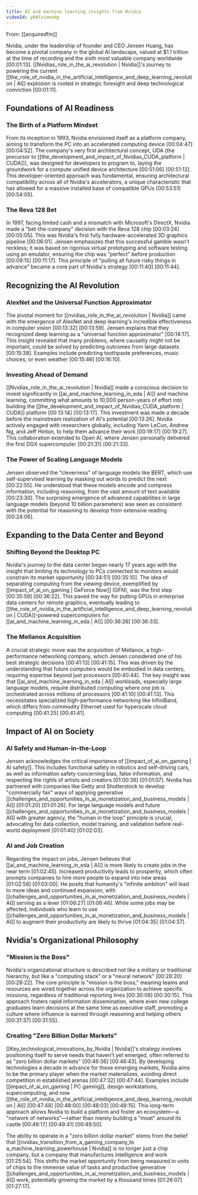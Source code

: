 ```yaml
---
title: AI and machine learning insights from Nvidia
videoId: y6NfxiemvHg
---
```


From: [[acquiredfm]] <br/> 

Nvidia, under the leadership of founder and CEO Jensen Huang, has become a pivotal company in the global AI landscape, valued at $1.1 trillion at the time of recording and the sixth most valuable company worldwide <a class="yt-timestamp" data-t="00:01:13">[00:01:13]</a>. [[Nvidias_role_in_the_ai_revolution | Nvidia]]'s journey to powering the current [[the_role_of_nvidia_in_the_artificial_intelligence_and_deep_learning_revolution | AI]] explosion is rooted in strategic foresight and deep technological conviction <a class="yt-timestamp" data-t="00:01:11">[00:01:11]</a>.

## Foundations of AI Readiness

### The Birth of a Platform Mindset
From its inception in 1993, Nvidia envisioned itself as a platform company, aiming to transform the PC into an accelerated computing device <a class="yt-timestamp" data-t="00:04:47">[00:04:47]</a> <a class="yt-timestamp" data-t="00:04:52">[00:04:52]</a>. The company's very first architectural concept, UDA (the precursor to [[the_development_and_impact_of_Nvidias_CUDA_platform | CUDA]]), was designed for developers to program to, laying the groundwork for a compute unified device architecture <a class="yt-timestamp" data-t="00:51:06">[00:51:06]</a> <a class="yt-timestamp" data-t="00:51:12">[00:51:12]</a>. This developer-oriented approach was fundamental, ensuring architectural compatibility across all of Nvidia's accelerators, a unique characteristic that has allowed for a massive installed base of compatible GPUs <a class="yt-timestamp" data-t="00:53:51">[00:53:51]</a> <a class="yt-timestamp" data-t="00:54:05">[00:54:05]</a>.

### The Reva 128 Bet
In 1997, facing limited cash and a mismatch with Microsoft's DirectX, Nvidia made a "bet-the-company" decision with the Reva 128 chip <a class="yt-timestamp" data-t="00:03:24">[00:03:24]</a> <a class="yt-timestamp" data-t="00:05:05">[00:05:05]</a>. This was Nvidia's first fully hardware-accelerated 3D graphics pipeline <a class="yt-timestamp" data-t="00:06:01">[00:06:01]</a>. Jensen emphasizes that this successful gamble wasn't reckless; it was based on rigorous virtual prototyping and software testing using an emulator, ensuring the chip was "perfect" before production <a class="yt-timestamp" data-t="00:09:15">[00:09:15]</a> <a class="yt-timestamp" data-t="00:11:17">[00:11:17]</a>. This principle of "pulling all future risky things in advance" became a core part of Nvidia's strategy <a class="yt-timestamp" data-t="00:11:40">[00:11:40]</a> <a class="yt-timestamp" data-t="00:11:44">[00:11:44]</a>.

## Recognizing the AI Revolution

### AlexNet and the Universal Function Approximator
The pivotal moment for [[nvidias_role_in_the_ai_revolution | Nvidia]] came with the emergence of AlexNet and deep learning's incredible effectiveness in computer vision <a class="yt-timestamp" data-t="00:13:32">[00:13:32]</a> <a class="yt-timestamp" data-t="00:13:59">[00:13:59]</a>. Jensen explains that they recognized deep learning as a "universal function approximator" <a class="yt-timestamp" data-t="00:14:17">[00:14:17]</a>. This insight revealed that many problems, where causality might not be important, could be solved by predicting outcomes from large datasets <a class="yt-timestamp" data-t="00:15:38">[00:15:38]</a>. Examples include predicting toothpaste preferences, music choices, or even weather <a class="yt-timestamp" data-t="00:15:46">[00:15:46]</a> <a class="yt-timestamp" data-t="00:16:10">[00:16:10]</a>.

### Investing Ahead of Demand
[[Nvidias_role_in_the_ai_revolution | Nvidia]] made a conscious decision to invest significantly in [[ai_and_machine_learning_in_eda | AI]] and machine learning, committing what amounts to 10,000 person-years of effort into building the [[the_development_and_impact_of_Nvidias_CUDA_platform | CUDA]] platform <a class="yt-timestamp" data-t="00:13:14">[00:13:14]</a> <a class="yt-timestamp" data-t="00:13:17">[00:13:17]</a>. This investment was made a decade before the mainstream realization of AI's potential <a class="yt-timestamp" data-t="00:13:26">[00:13:26]</a>. Nvidia actively engaged with researchers globally, including Yann LeCun, Andrew Ng, and Jeff Hinton, to help them advance their work <a class="yt-timestamp" data-t="00:19:17">[00:19:17]</a> <a class="yt-timestamp" data-t="00:19:27">[00:19:27]</a>. This collaboration extended to Open AI, where Jensen personally delivered the first DGX supercomputer <a class="yt-timestamp" data-t="00:21:31">[00:21:31]</a> <a class="yt-timestamp" data-t="00:21:33">[00:21:33]</a>.

### The Power of Scaling Language Models
Jensen observed the "cleverness" of language models like BERT, which use self-supervised learning by masking out words to predict the next <a class="yt-timestamp" data-t="00:22:55">[00:22:55]</a>. He understood that these models encode and compress information, including reasoning, from the vast amount of text available <a class="yt-timestamp" data-t="00:23:30">[00:23:30]</a>. The surprising emergence of advanced capabilities in large language models (beyond 10 billion parameters) was seen as consistent with the potential for reasoning to develop from extensive reading <a class="yt-timestamp" data-t="00:24:06">[00:24:06]</a>.

## Expanding to the Data Center and Beyond

### Shifting Beyond the Desktop PC
Nvidia's journey to the data center began nearly 17 years ago with the insight that limiting its technology to PCs connected to monitors would constrain its market opportunity <a class="yt-timestamp" data-t="00:34:51">[00:34:51]</a> <a class="yt-timestamp" data-t="00:35:10">[00:35:10]</a>. The idea of separating computing from the viewing device, exemplified by [[impact_of_ai_on_gaming | GeForce Now]] (GFN), was the first step <a class="yt-timestamp" data-t="00:35:59">[00:35:59]</a> <a class="yt-timestamp" data-t="00:36:22">[00:36:22]</a>. This paved the way for putting GPUs in enterprise data centers for remote graphics, eventually leading to [[the_role_of_nvidia_in_the_artificial_intelligence_and_deep_learning_revolution | CUDA]]-powered supercomputers for [[ai_and_machine_learning_in_eda | AI]] <a class="yt-timestamp" data-t="00:36:26">[00:36:26]</a> <a class="yt-timestamp" data-t="00:36:33">[00:36:33]</a>.

### The Mellanox Acquisition
A crucial strategic move was the acquisition of Mellanox, a high-performance networking company, which Jensen considered one of his best strategic decisions <a class="yt-timestamp" data-t="00:41:13">[00:41:13]</a> <a class="yt-timestamp" data-t="00:41:15">[00:41:15]</a>. This was driven by the understanding that future computers would be embodied in data centers, requiring expertise beyond just processors <a class="yt-timestamp" data-t="00:40:44">[00:40:44]</a>. The key insight was that [[ai_and_machine_learning_in_eda | AI]] workloads, especially large language models, require distributed computing where one job is orchestrated across millions of processors <a class="yt-timestamp" data-t="00:41:10">[00:41:10]</a> <a class="yt-timestamp" data-t="00:41:13">[00:41:13]</a>. This necessitates specialized high-performance networking like InfiniBand, which differs from commodity Ethernet used for hyperscale cloud computing <a class="yt-timestamp" data-t="00:41:25">[00:41:25]</a> <a class="yt-timestamp" data-t="00:41:41">[00:41:41]</a>.

## Impact of AI on Society

### AI Safety and Human-in-the-Loop
Jensen acknowledges the critical importance of [[impact_of_ai_on_gaming | AI safety]]. This includes functional safety in robotics and self-driving cars, as well as information safety concerning bias, false information, and respecting the rights of artists and creators <a class="yt-timestamp" data-t="01:00:36">[01:00:36]</a> <a class="yt-timestamp" data-t="01:01:07">[01:01:07]</a>. Nvidia has partnered with companies like Getty and Shutterstock to develop "commercially fair" ways of applying generative [[challenges_and_opportunities_in_ai_monetization_and_business_models | AI]] <a class="yt-timestamp" data-t="01:01:20">[01:01:20]</a> <a class="yt-timestamp" data-t="01:01:26">[01:01:26]</a>. For large language models and future [[challenges_and_opportunities_in_ai_monetization_and_business_models | AI]] with greater agency, the "human in the loop" principle is crucial, advocating for data collection, model training, and validation before real-world deployment <a class="yt-timestamp" data-t="01:01:40">[01:01:40]</a> <a class="yt-timestamp" data-t="01:02:03">[01:02:03]</a>.

### AI and Job Creation
Regarding the impact on jobs, Jensen believes that [[ai_and_machine_learning_in_eda | AI]] is more likely to create jobs in the near term <a class="yt-timestamp" data-t="01:02:45">[01:02:45]</a>. Increased productivity leads to prosperity, which often prompts companies to hire more people to expand into new areas <a class="yt-timestamp" data-t="01:02:56">[01:02:56]</a> <a class="yt-timestamp" data-t="01:03:00">[01:03:00]</a>. He posits that humanity's "infinite ambition" will lead to more ideas and continued expansion, with [[challenges_and_opportunities_in_ai_monetization_and_business_models | AI]] serving as a lever <a class="yt-timestamp" data-t="01:06:27">[01:06:27]</a> <a class="yt-timestamp" data-t="01:06:46">[01:06:46]</a>. While some jobs may be affected, individuals who learn to use [[challenges_and_opportunities_in_ai_monetization_and_business_models | AI]] to augment their productivity are likely to thrive <a class="yt-timestamp" data-t="01:04:35">[01:04:35]</a> <a class="yt-timestamp" data-t="01:04:37">[01:04:37]</a>.

## Nvidia's Organizational Philosophy

### "Mission is the Boss"
Nvidia's organizational structure is described not like a military or traditional hierarchy, but like a "computing stack" or a "neural network" <a class="yt-timestamp" data-t="00:28:20">[00:28:20]</a> <a class="yt-timestamp" data-t="00:28:22">[00:28:22]</a>. The core principle is "mission is the boss," meaning teams and resources are wired together across the organization to achieve specific missions, regardless of traditional reporting lines <a class="yt-timestamp" data-t="00:30:08">[00:30:08]</a> <a class="yt-timestamp" data-t="00:30:15">[00:30:15]</a>. This approach fosters rapid information dissemination, where even new college graduates learn decisions at the same time as executive staff, promoting a culture where influence is earned through reasoning and helping others <a class="yt-timestamp" data-t="00:31:37">[00:31:37]</a> <a class="yt-timestamp" data-t="00:31:55">[00:31:55]</a>.

### Creating "Zero Billion Dollar Markets"
[[Key_technological_innovations_by_Nvidia | Nvidia]]'s strategy involves positioning itself to serve needs that haven't yet emerged, often referred to as "zero billion dollar markets" <a class="yt-timestamp" data-t="00:46:36">[00:46:36]</a> <a class="yt-timestamp" data-t="00:46:43">[00:46:43]</a>. By developing technologies a decade in advance for these emerging markets, Nvidia aims to be the primary player when the market materializes, avoiding direct competition in established arenas <a class="yt-timestamp" data-t="00:47:32">[00:47:32]</a> <a class="yt-timestamp" data-t="00:47:44">[00:47:44]</a>. Examples include [[impact_of_ai_on_gaming | PC gaming]], design workstations, supercomputing, and now [[the_role_of_nvidia_in_the_artificial_intelligence_and_deep_learning_revolution | AI]] <a class="yt-timestamp" data-t="00:47:48">[00:47:48]</a> <a class="yt-timestamp" data-t="00:48:00">[00:48:00]</a> <a class="yt-timestamp" data-t="00:48:03">[00:48:03]</a> <a class="yt-timestamp" data-t="00:48:15">[00:48:15]</a>. This long-term approach allows Nvidia to build a platform and foster an ecosystem—a "network of networks"—rather than merely building a "moat" around its castle <a class="yt-timestamp" data-t="00:49:17">[00:49:17]</a> <a class="yt-timestamp" data-t="00:49:41">[00:49:41]</a> <a class="yt-timestamp" data-t="00:49:50">[00:49:50]</a>.

The ability to operate in a "zero billion dollar market" stems from the belief that [[nvidias_transition_from_a_gaming_company_to a_machine_learning_powerhouse | Nvidia]] is no longer just a chip company, but a company that manufactures intelligence and work <a class="yt-timestamp" data-t="01:25:54">[01:25:54]</a>. This shifts the market opportunity from being measured in units of chips to the immense value of tasks and productive generative [[challenges_and_opportunities_in_ai_monetization_and_business_models | AI]] work, potentially growing the market by a thousand times <a class="yt-timestamp" data-t="01:26:07">[01:26:07]</a> <a class="yt-timestamp" data-t="01:27:17">[01:27:17]</a>.